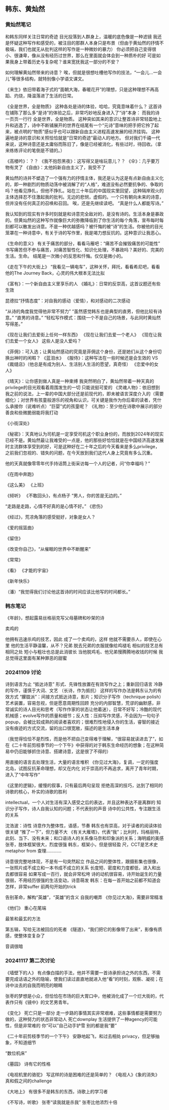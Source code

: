 ## 韩东、黄灿然

### 黄灿然笔记

和韩东同样关注日常的奇迹
目光投落到人群身上，温暖的底色像是一种滤镜
我还是怀疑这种写作和感受的，被注目的那群人本身只是布景（但由于黄灿然的抒情不极端，我们也就无从批判这样的写作是一种微妙的暴力）
你必须把自己变得很小、很谦卑，像从没有经历过世界，那么在里面就会体会到一种质朴的好
可是如果我身上带着历史与复杂呢？谁来宽抚我这一部分的不安？

如何理解黄灿然带来的诗意？
唉，但就是很想吐槽他写作的技法，“一会儿…一会儿”等很多结构，就特别像小学语文课文。

《来生》依旧带着海子式的“面朝大海，春暖花开”的理想，只是这种理想不再高蹈、灼烧，降温落进了生活的日常。

《全是世界，全是物质》
这种各处是诗的体验，哈哈，究竟意味着什么？
这首诗在铺陈了那么多“是诗”的体验之后，非常巧妙地反身进入了“诗”本身：
而我的诗一页页一行行
全是世界，全是物质。
这种突如其来的意识让整首诗非常轻盈地上升和逃逸了，诗中不断铺展开的世界在结尾有一个“元诗”意味的把手把它拎了起来，被点明的“物质”感似乎也可以跟新自由主义进程高速发展的经济挂钩。
这种遍地是诗的意识和关照恰恰就是“日常的奇迹”最动人的地方。
但对我们千禧一代来说，这种诗意还是太庸俗而陈旧了，像是已经被消化，有些过时，待回收。（拿来练练评论的笔倒是不错的。）

《高楼吟》：？？
《我不抱怨黑夜》：这写得又是啥玩意儿？？
《伞》：几乎要万物有灵了
《自由》：太他妈新自由主义了，我受不了

黄灿然的诗并不塑造了一个强有力的抒情主体，我还是认为这是有点新自由主义化的，即一种剧烈的物质动荡中被消解了的“人格”，难道没有必然要抗争的、争取的吗？他看见挣扎，但他不挣扎。站在三十年后的中国现实里回望，这种隔岸观火的主体选择忍不住激起我的批判。无边的悲悯，虚假的。一个只有朝向未来的诗意，但并没有任何真正的召唤和召回。
唉，还是先继续读吧。
“真是什么人都能写诗。”

我认知到的现实有许多时刻就是和诗意完全敌对的，是没有诗的。生活本身是暴政的。但黄灿然的这种写作就像巨大的弥撒降临到了你生活的每个角落，宣布每时每刻都可以散发出诗意。不是一种优越感吗？被忏悔的被“诗”的生活。你被他的目光笼罩在一种诗意中，有关于诗的写作里，我是竭力想反抗的。这种意识让我恶心。

《生命的意义》
有关于痛苦的部分，看看马雁吧：“痛苦不会摧毁痛苦的可能性”
书写痛苦但不参与痛苦，对痛苦智性化、知识化处理，不暴政吗？美好的、完美的生活。生命。
结尾是一次微小的反思和忏悔。仅仅是微小的。

《走在下午的大街上》
“我看见一辆电车”，这种关怀，拜托，看看希尼吧，看看他的The Journey Back，心灵的伟大根本无法比拟

《富有》：一个新自由主义里享乐的人
《婚礼》：日常的反崇高，这首议题还有些生效

昆德拉“抒情态度”：对自我的感动（爱情），和对感动的二次感动

“从诗的角度我觉得他非常不努力”
“虽然感觉韩东也是典型的直男，但他比较有诗意。”
“直男的诗意。”
“轻松写作模式：围绕一个不是自己的场景，与此同时黄灿然写得差。”

《现在让我们去爱街上任何一样东西》
《现在让我们去爱一个老人》
《现在让我们去爱一个女人》
这些人是没人爱吗？

《菲佣》：可入选；让黄灿然感动的究竟是菲佣这个身份，还是她们从这个身份切换出神时的闲暇？
《蓝泪水》
《服侍》：这种写法在一些时候还是会生效的 VS 《裁缝店》（他总是有成为别人、生活别人生活的愿望，真奇怪）
《恋爱中的女人》

《晴天》：让你感到做人真是一种束缚
我突然明白了，黄灿然带着一种天真的privilege的目光观看着周围发生的一切
只能说挺可爱的
《灵魂人物》：依旧想到我之前的说法，上一辈的中国大部分还是前现代的，即未被语言深度介入的（需要细化）；对世界有孩童般游乐的视角和认识，可关键是我作为你后辈的读者，凭什么承接你（说难听点）“巨婴”式的孩童呢？
《礼物》：至少他在诗歌中展示的部分善良和些微脆弱能将我打动

《小街深处》

《秘密》：天真地认为司机是一定享受司机这个职业身份的，而放到2024年的现实已经不是。黄灿然最让我难受的一点是，他的那些好恰恰就是在中国经济高速发展时主流群体享受到的好，可是这种好在二十年之后的今天看来是多么privilege，之前我们忽视的、错失的问题，在今天放到我们这代人身上究竟有多么沉重。

他的天真就像零零年代手持话筒上街采访每一个人的记者，问“你幸福吗？”

《在雨中奔跑》

《这么美》
《上班》

《倾听》
《不敢回头》，有点杨子
“男人，你的苦是无边的。”

“走路是走路，心情不好真的是心情不好。”
《悲伤》

《经过》，荒凉角落的感受挺好，对象是女人？

《爱的摇篮曲》

《留住》

《改变你自己》，“从催眠的世界中不断醒来”

《常常》

《看》
《才能的宇宙》

《新年快乐》

（潘）“我觉得我们讨论他这首诗的时间应该比他写的时间都长。”

### 韩东笔记

《年龄》，想起露易丝格丽克写父母墓碑和吵架的诗

卖鸡的

他拥有迅速杀鸡的技艺，因此
成了一个卖鸡的，这样
他就不需要杀人，即使在心里
他的生活平静温馨，从不？兄弟
脱去兄弟的衣服就像给鸡褪毛
相似的技艺总有相同之处
短小与粗壮也总是此消彼长
当他脱鸡毛、他兄弟慢腾腾地收钱的时候
我总觉得这里面有某种罪恶的甜蜜

### 20241109 讨论

诗到语言为止
“抵达诗意”
形式、先锋性放置在有效写作之上；重新回归语言
冷静的写作，谨慎于大词、文艺
（长诗，作为抵抗）
这样的写作办法是韩东认为的有效方式
“朦胧派”：间接方式抵达诗意，影片；知识分子写作（technique polish）
艺术装置，容易忽视，但是愿意周期性回顾
充分的内部智慧，荒谬的幽默感，非常诚实的诗人目光和思考（写作作家的状态让他着迷），日常不好写；冷酷的现代机械感；evolve写作的质量和细节；反人性：压抑写作灵感，不会因为一句句子popup，会被比较成熟的阅读者喜欢的；很难烈性地侵入你的生活，睿智的接近没有痕迹的方式交流，留的出口很宽敞，描述的是生活本身

（我觉得恰恰不是烈性，而是他不把自己变得难于理解，“很容易就读进去了”，如在《二十年前剪枝季节的一个下午》中获得的对于韩东生命经历的想象；在这种简易中仍旧能够抓住诗意、搭建诗意，这是很了不得的）

用直接的语言去处理生活，大量的语言堆积
《你见过大海》，复调，一定的强度
北岛，试图反抗革命理想，却又在内化
对于崇高的不再追求，离开了青年时期，进入了“中年写作”

《这里的逻辑》，缓慢的叙事，只有最后两句呈现
拒绝高深的技巧，达到了相同的诗歌的核心，朴实的诗歌的胜利

intellectual，一个人对生活有深入感受之后的表达，并且这种表达不是离群的
知识分子写作，诗人自我认知的问题；不代表别的声音
诗中的公共性，专注跟生活的关系

沈浩波：诗性
诗意作为整体性，语感，节奏
韩东也有崇高，对于读者的阅读体验很关键
“推了一下”，但力量不大
《有关大雁塔》，代表“我”；比利时，玛格丽特，此刻、当下、没有未来；和口语诗人的关系像马奈和印象派的关系；海明威的美感
张枣，肢体框架很大，烈度很强
韩东，框架小，但是很轻盈
尺，CCT是艺术史
metaphor from 查理…………

诗意很完整地体现，不是有一句突然起立
作品之间的整体性，跟摄影集也很像，一张照片成不成立和一本书成不成立的关系
长度短、密度和力度都低，进入和出去都很容易
如果写成一百行，就会非常松垮
诗的动机很容易，诗开始诞生的力量很弱，不用经历很强的生活变动，诗意萌发
韩东：在每一首开始之前都不知道会怎样，非常suffer
前两句开始的trick

告别革命，解构“英雄”，“英雄”的含义
自我的嘲弄
《你见过大海》，需要非常精准

《他们》
重心在尾端

最笨和最玄的方法

第五辑，写给无法被回应的死者
《隧道》，“我们把它的影像带了出来”，影像有质感，使整体变复杂了

音调很暗


### 20241117 第二次讨论

《墙壁下的人》
有点像白描的手法，他并不需要一首诗承担诗之外的东西，不需要完成话语之外的隐喻，使我们读过直直地就进入他“看”的时刻，观察、凝视；在诗中淡去的自我而明亮的眼睛

张枣的梦想是小众，但恰恰在市场的巨大胃口中，他被消化成了一个烂大街的，代表作只有《镜中》的文艺男青年。

《变化》
死亡只是一部分
走一步路的事情其实非常艰难，这些事情都是需要努力做的，这种努力的状态非常动人
死亡downplay
生活提供了一种agency的可能性，但是非常难的
你“可以”自己动手铲雪
别的都是我“要”

《二十年前剪枝季节的一个下午》
安静地起飞，和过去相处
privacy，但足够抽象，不知道细节

“数位机床”

《墓园》
诗有它的性格

《电视机里的骆驼》
写这样的诗是困难的还是简单的？
《电视人》《象的消失》
真和假之间的challenge

《大地上》
有很多不是韩东的东西，诗歌上的学习者

《不写诗，听歌》
张枣“读我就是杀我”
张枣比他浓烈十倍